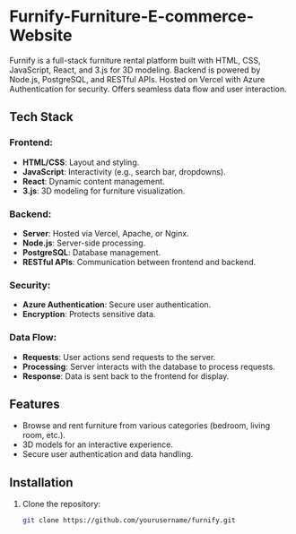 # Furnify-Furniture-E-commerce-Website
Furnify is a full-stack furniture rental platform built with HTML, CSS, JavaScript, React, and 3.js for 3D modeling. Backend is powered by Node.js, PostgreSQL, and RESTful APIs. Hosted on Vercel with Azure Authentication for security. Offers seamless data flow and user interaction.

## Tech Stack

### Frontend:
- **HTML/CSS**: Layout and styling.
- **JavaScript**: Interactivity (e.g., search bar, dropdowns).
- **React**: Dynamic content management.
- **3.js**: 3D modeling for furniture visualization.

### Backend:
- **Server**: Hosted via Vercel, Apache, or Nginx.
- **Node.js**: Server-side processing.
- **PostgreSQL**: Database management.
- **RESTful APIs**: Communication between frontend and backend.

### Security:
- **Azure Authentication**: Secure user authentication.
- **Encryption**: Protects sensitive data.

### Data Flow:
- **Requests**: User actions send requests to the server.
- **Processing**: Server interacts with the database to process requests.
- **Response**: Data is sent back to the frontend for display.

## Features
- Browse and rent furniture from various categories (bedroom, living room, etc.).
- 3D models for an interactive experience.
- Secure user authentication and data handling.

## Installation
1. Clone the repository:
   ```bash
   git clone https://github.com/yourusername/furnify.git


